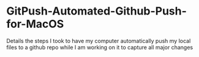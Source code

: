 # GitPush-Automated-Github-Push-for-MacOS
Details the steps I took to have my computer automatically push my local files to a github repo while I am working on it to capture all major changes
